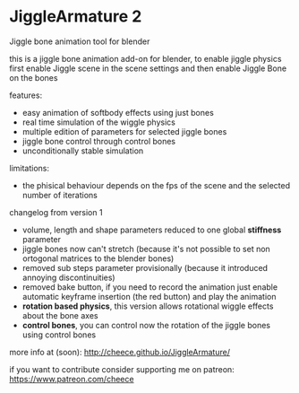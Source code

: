 # JiggleArmature 2
 Jiggle bone animation tool for blender
 
this is a jiggle bone animation add-on for blender,
to enable jiggle physics first enable Jiggle scene in the 
scene settings and then enable Jiggle Bone on the bones

features:
 
 - easy animation of softbody effects using just bones
 - real time simulation of the wiggle physics
 - multiple edition of parameters for selected jiggle bones
 - jiggle bone control through control bones
 - unconditionally stable simulation
 
limitations:
 
 - the phisical behaviour depends on the fps of the scene and the selected number of iterations
 
changelog from version 1
 
 - volume, length and shape parameters reduced to one global **stiffness** parameter
 - jiggle bones now can't stretch (because it's not possible to set non ortogonal matrices to the blender bones)
 - removed sub steps parameter provisionally (because it introduced annoying discontinuities) 
 - removed bake button, if you need to record the animation just enable automatic keyframe insertion (the red button) and play the animation
 - **rotation based physics**, this version allows rotational wiggle effects about the bone axes  
 - **control bones**, you can control now the rotation of the jiggle bones using control bones 

more info at (soon): 
 http://cheece.github.io/JiggleArmature/
 
if you want to contribute consider supporting me on patreon:
https://www.patreon.com/cheece
